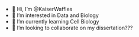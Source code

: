 - 👋 Hi, I’m @KaiserWaffles
- 👀 I’m interested in Data and Biology
- 🌱 I’m currently learning Cell Biology
- 💞️ I’m looking to collaborate on my dissertation???  


<!---
KaiserWaffles/KaiserWaffles is a ✨ special ✨ repository because its `README.md` (this file) appears on your GitHub profile.
You can click the Preview link to take a look at your changes.
--->
